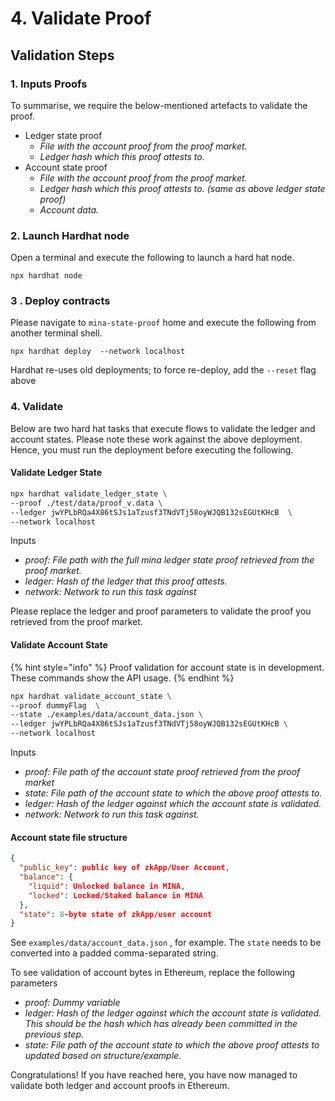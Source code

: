 # 4. Validate Proof

## Validation Steps

### 1. Inputs Proofs

To summarise, we require the below-mentioned artefacts to validate the proof.

* Ledger state proof
  * _File with the account proof from the proof market._
  * _Ledger hash which this proof attests to._ &#x20;
* Account state proof
  * _File with the account proof from the proof market._
  * _Ledger hash which this proof attests to. (same as above ledger state proof)_
  * _Account data._&#x20;

### 2. Launch Hardhat node

Open a terminal and execute the following to launch a hard hat node.

```
npx hardhat node
```

### 3 . Deploy contracts

Please navigate to `mina-state-proof`  home and execute the following from another terminal shell.

```
npx hardhat deploy  --network localhost 
```

Hardhat re-uses old deployments; to force re-deploy, add the `--reset` flag above

### &#x20;4. Validate

Below are two hard hat tasks that execute flows to validate the ledger and account states. Please note these work against the above deployment. Hence, you must run the deployment before executing the following.

#### Validate Ledger State

```sh
npx hardhat validate_ledger_state \
--proof ./test/data/proof_v.data \
--ledger jwYPLbRQa4X86tSJs1aTzusf3TNdVTj58oyWJQB132sEGUtKHcB  \
--network localhost
```

Inputs

* _proof: File path with the full mina ledger state proof retrieved from the proof market._
* _ledger: Hash of the ledger that this proof attests._
* _network: Network to run this task against_

Please replace the ledger and proof parameters to validate the proof you retrieved from the proof market.

#### Validate Account State

{% hint style="info" %}
Proof validation for account state is in development. These commands show the API usage.
{% endhint %}

```sh
npx hardhat validate_account_state \
--proof dummyFlag  \
--state ./examples/data/account_data.json \ 
--ledger jwYPLbRQa4X86tSJs1aTzusf3TNdVTj58oyWJQB132sEGUtKHcB \
--network localhost
```

Inputs

* _proof: File path of the account state proof retrieved from the proof market_
* _state: File path of the account state to which the above proof attests to._
* _ledger: Hash of the ledger against which the account state is validated._
* _network: Network to run this task against._

#### Account state file structure

```json
{
  "public_key": public key of zkApp/User Account,
  "balance": {
    "liquid": Unlocked balance in MINA,
    "locked": Locked/Staked balance in MINA 
  },
  "state": 8-byte state of zkApp/user account
}

```

See `examples/data/account_data.json` , for example. The `state` needs to be converted into a padded comma-separated string.

To see validation of account bytes in Ethereum, replace the following parameters

* _proof: Dummy variable_
* _ledger: Hash of the ledger against which the account state is validated. This should be the hash which has already been committed in the previous step._
* _state: File path of the account state to which the above proof attests to updated based on structure/example._

Congratulations! If you have reached here, you have now managed to validate both ledger and account proofs in Ethereum.
